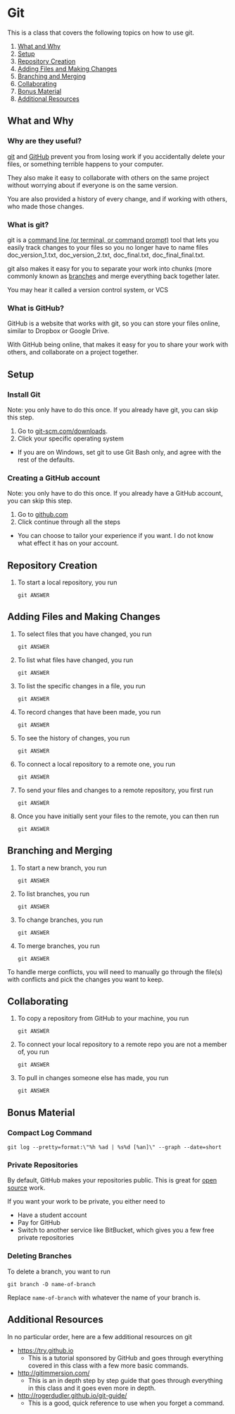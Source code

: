 # Git

This is a class that covers the following topics on how to use git.

1. [What and Why](#what-and-why)
1. [Setup](#setup)
1. [Repository Creation](#repository-creation)
1. [Adding Files and Making Changes](#adding-files-and-making-changes)
1. [Branching and Merging](#branching-and-merging)
1. [Collaborating](#collaborating)
1. [Bonus Material](#bonus-material)
1. [Additional Resources](#additional-resources)

## What and Why

### Why are they useful?

[git](https://git-scm.com/) and [GitHub](https://github.com/) prevent you from losing work if you accidentally delete your files, or something terrible happens to your computer.

They also make it easy to collaborate with others on the same project without worrying about if everyone is on the same version.

You are also provided a history of every change, and if working with others, who made those changes.

### What is git?

git is a [command line (or terminal, or command prompt)](https://en.wikipedia.org/wiki/Command-line_interface) tool that lets you easily track changes to your files so you no longer have to name files doc_version_1.txt, doc_version_2.txt, doc_final.txt, doc_final_final.txt.

git also makes it easy for you to separate your work into chunks (more commonly known as [branches](#branching-and-merging) and merge everything back together later.

You may hear it called a version control system, or VCS

### What is GitHub?

GitHub is a website that works with git, so you can store your files online, similar to Dropbox or Google Drive.

With GitHub being online, that makes it easy for you to share your work with others, and collaborate on a project together.

## Setup

### Install Git

Note: you only have to do this once. If you already have git, you can skip this step.

1. Go to [git-scm.com/downloads](git-scm.com/downloads).
2. Click your specific operating system
  * If you are on Windows, set git to use Git Bash only, and agree with the rest of the defaults.

### Creating a GitHub account

Note: you only have to do this once. If you already have a GitHub account, you can skip this step.

1. Go to [github.com](github.com)
2. Click continue through all the steps
  * You can choose to tailor your experience if you want. I do not know what effect it has on your account.

## Repository Creation

1. To start a local repository, you run

    ```shell
    git ANSWER
    ```

## Adding Files and Making Changes

1. To select files that you have changed, you run

    ```shell
    git ANSWER
    ```

1. To list what files have changed, you run

    ```shell
    git ANSWER
    ```

1. To list the specific changes in a file, you run

    ```shell
    git ANSWER
    ```

1. To record changes that have been made, you run

    ```shell
    git ANSWER
    ```

1. To see the history of changes, you run

    ```shell
    git ANSWER
    ```

1. To connect a local repository to a remote one, you run

    ```shell
    git ANSWER
    ```

1. To send your files and changes to a remote repository, you first run

    ```shell
    git ANSWER
    ```

1. Once you have initially sent your files to the remote, you can then run

    ```shell
    git ANSWER
    ```

## Branching and Merging

1. To start a new branch, you run

    ```shell
    git ANSWER
    ```

1. To list branches, you run

    ```shell
    git ANSWER
    ```

1. To change branches, you run

    ```shell
    git ANSWER
    ```

1. To merge branches, you run

    ```shell
    git ANSWER
    ```

To handle merge conflicts, you will need to manually go through the file(s) with conflicts and pick the changes you want to keep.

## Collaborating

1. To copy a repository from GitHub to your machine, you run

    ```shell
    git ANSWER
    ```

1. To connect your local repository to a remote repo you are not a member of, you run

    ```shell
    git ANSWER
    ```

1. To pull in changes someone else has made, you run

    ```shell
    git ANSWER
    ```

## Bonus Material

### Compact Log Command

```shell
git log --pretty=format:\"%h %ad | %s%d [%an]\" --graph --date=short
```

### Private Repositories

By default, GitHub makes your repositories public. This is great for [open source](https://en.wikipedia.org/wiki/Open-source_software) work.

If you want your work to be private, you either need to

* Have a student account
* Pay for GitHub
* Switch to another service like BitBucket, which gives you a few free private repositories

### Deleting Branches

To delete a branch, you want to run

```shell
git branch -D name-of-branch
```

Replace `name-of-branch` with whatever the name of your branch is.

## Additional Resources

In no particular order, here are a few additional resources on git

* https://try.github.io
  * This is a tutorial sponsored by GitHub and goes through everything covered in this class with a few more basic commands.
* http://gitimmersion.com/
  * This is an in depth step by step guide that goes through everything in this class and it goes even more in depth.
* http://rogerdudler.github.io/git-guide/
  * This is a good, quick reference to use when you forget a command.

